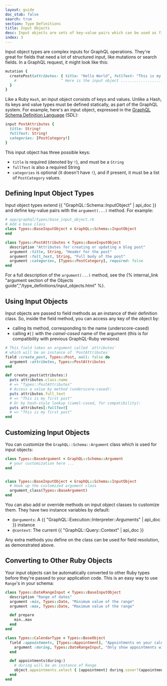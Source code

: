```yaml
---
layout: guide
doc_stub: false
search: true
section: Type Definitions
title: Input Objects
desc: Input objects are sets of key-value pairs which can be used as field arguments.
index: 3
---
```


Input object types are complex inputs for GraphQL operations. They're great for fields that need a lot of structured input, like mutations or search fields. In a GraphQL request, it might look like this:

```ruby
mutation {
  createPost(attributes: { title: "Hello World", fullText: "This is my first post", categories: [GENERAL] }) {
    #                    ^ Here is the input object ..................................................... ^
  }
}
```

Like a Ruby `Hash`, an input object consists of keys and values. Unlike a Hash, its keys and value types must be defined statically, as part of the GraphQL system. For example, here's an input object, expressed in the [GraphQL Schema Definition Language](https://graphql.org/learn/schema/#type-language) (SDL):

```ruby
input PostAttributes {
  title: String!
  fullText: String!
  categories: [PostCategory!]
}
```

This input object has three possible keys:

- `title` is required (denoted by `!`), and must be a `String`
- `fullText` is also a required String
- `categories` is optional (it doesn't have `!`), and if present, it must be a list of `PostCategory` values.

## Defining Input Object Types

Input object types extend {{ "GraphQL::Schema::InputObject" | api_doc }} and define key-value pairs with the `argument(...)` method. For example:

```ruby
# app/graphql/types/base_input_object.rb
# Add a base class
class Types::BaseInputObject < GraphQL::Schema::InputObject
end

class Types::PostAttributes < Types::BaseInputObject
  description "Attributes for creating or updating a blog post"
  argument :title, String, "Header for the post"
  argument :full_text, String, "Full body of the post"
  argument :categories, [Types::PostCategory], required: false
end
```

For a full description of the `argument(...)` method, see the {% internal_link "argument section of the Objects guide","/type_definitions/input_objects.html" %}.

## Using Input Objects

Input objects are passed to field methods as an instance of their definition class. So, inside the field method, you can access any key of the object by:

- calling its method, corresponding to the name (underscore-cased)
- calling `#[]` with the _camel-cased_ name of the argument (this is for compatibility with previous GraphQL-Ruby versions)

```ruby
# This field takes an argument called `attributes`
# which will be an instance of `PostAttributes`
field :create_post, Types::Post, null: false do
  argument :attributes, Types::PostAttributes
end

def create_post(attributes:)
  puts attributes.class.name
  # => "Types::PostAttributes"
  # Access a value by method (underscore-cased):
  puts attributes.full_text
  # => "This is my first post"
  # Or by hash-style lookup (camel-cased, for compatibility):
  puts attributes[:fullText]
  # => "This is my first post"
end
```

## Customizing Input Objects

You can customize the `GraphQL::Schema::Argument` class which is used for input objects:

```ruby
class Types::BaseArgument < GraphQL::Schema::Argument
  # your customization here ...
end


class Types::BaseInputObject < GraphQL::Schema::InputObject
  # Hook up the customized argument class
  argument_class(Types::BaseArgument)
end
```


You can also add or override methods on input object classes to customize them.  They have two instance variables by default:

- `@arguments`: A {{ "GraphQL::Execution::Interpreter::Arguments" | api_doc }} instance
- `@context`: The current {{ "GraphQL::Query::Context" | api_doc }}

Any extra methods you define on the class can be used for field resolution, as demonstrated above.

## Converting to Other Ruby Objects

Your input objects can be automatically converted to other Ruby types before they're passed to your application code. This is an easy way to use `Range`'s in your schema:

```ruby
class Types::DateRangeInput < Types::BaseInputObject
  description "Range of dates"
  argument :min, Types::Date, "Minimum value of the range"
  argument :max, Types::Date, "Maximum value of the range"

  def prepare
    min..max
  end
end

class Types::CalendarType < Types::BaseObject
  field :appointments, [Types::Appointment], "Appointments on your calendar", null: false do
    argument :during, Types::DateRangeInput, "Only show appointments within this range"
  end

  def appointments(during:)
    # during will be an instance of Range
    object.appointments.select { |appointment| during.cover?(appointment.date) }
  end
end
```
